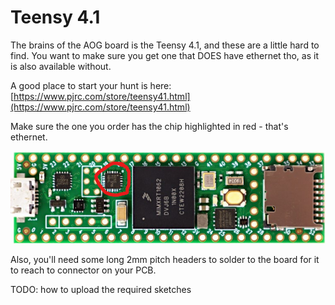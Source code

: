 # Teensy 4.1

The brains of the AOG board is the Teensy 4.1, and these are a little hard to find. You want to make sure you get one that DOES have ethernet tho, as it is also available without.

A good place to start your hunt is here: [https://www.pjrc.com/store/teensy41.html](https://www.pjrc.com/store/teensy41.html)

Make sure the one you order has the chip highlighted in red - that's ethernet.

![](<../../.gitbook/assets/image (8).png>)

Also, you'll need some long 2mm pitch headers to solder to the board for it to reach to connector on your PCB.

TODO: how to upload the required sketches
